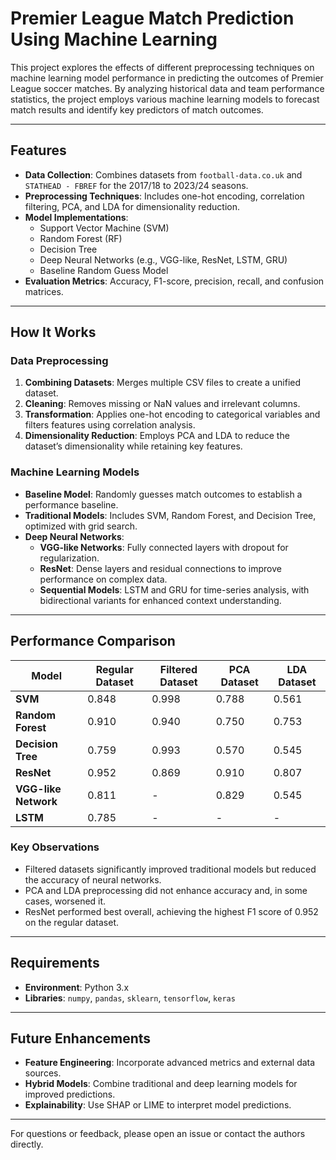 # Premier League Match Prediction Using Machine Learning

This project explores the effects of different preprocessing techniques on machine learning model performance in predicting the outcomes of Premier League soccer matches. By analyzing historical data and team performance statistics, the project employs various machine learning models to forecast match results and identify key predictors of match outcomes.

---

## Features
- **Data Collection**: Combines datasets from `football-data.co.uk` and `STATHEAD - FBREF` for the 2017/18 to 2023/24 seasons.
- **Preprocessing Techniques**: Includes one-hot encoding, correlation filtering, PCA, and LDA for dimensionality reduction.
- **Model Implementations**:
  - Support Vector Machine (SVM)
  - Random Forest (RF)
  - Decision Tree
  - Deep Neural Networks (e.g., VGG-like, ResNet, LSTM, GRU)
  - Baseline Random Guess Model
- **Evaluation Metrics**: Accuracy, F1-score, precision, recall, and confusion matrices.

---

## How It Works
### Data Preprocessing
1. **Combining Datasets**: Merges multiple CSV files to create a unified dataset.
2. **Cleaning**: Removes missing or NaN values and irrelevant columns.
3. **Transformation**: Applies one-hot encoding to categorical variables and filters features using correlation analysis.
4. **Dimensionality Reduction**: Employs PCA and LDA to reduce the dataset’s dimensionality while retaining key features.

### Machine Learning Models
- **Baseline Model**: Randomly guesses match outcomes to establish a performance baseline.
- **Traditional Models**: Includes SVM, Random Forest, and Decision Tree, optimized with grid search.
- **Deep Neural Networks**:
  - **VGG-like Networks**: Fully connected layers with dropout for regularization.
  - **ResNet**: Dense layers and residual connections to improve performance on complex data.
  - **Sequential Models**: LSTM and GRU for time-series analysis, with bidirectional variants for enhanced context understanding.

---

## Performance Comparison
| Model                  | Regular Dataset | Filtered Dataset | PCA Dataset | LDA Dataset |
|------------------------|-----------------|------------------|-------------|-------------|
| **SVM**               | 0.848          | 0.998            | 0.788       | 0.561       |
| **Random Forest**     | 0.910          | 0.940            | 0.750       | 0.753       |
| **Decision Tree**     | 0.759          | 0.993            | 0.570       | 0.545       |
| **ResNet**            | 0.952          | 0.869            | 0.910       | 0.807       |
| **VGG-like Network**  | 0.811          | -                | 0.829       | 0.545       |
| **LSTM**              | 0.785          | -                | -           | -           |

### Key Observations
- Filtered datasets significantly improved traditional models but reduced the accuracy of neural networks.
- PCA and LDA preprocessing did not enhance accuracy and, in some cases, worsened it.
- ResNet performed best overall, achieving the highest F1 score of 0.952 on the regular dataset.

---

## Requirements
- **Environment**: Python 3.x
- **Libraries**: `numpy`, `pandas`, `sklearn`, `tensorflow`, `keras`

---

## Future Enhancements
- **Feature Engineering**: Incorporate advanced metrics and external data sources.
- **Hybrid Models**: Combine traditional and deep learning models for improved predictions.
- **Explainability**: Use SHAP or LIME to interpret model predictions.

---

For questions or feedback, please open an issue or contact the authors directly.
